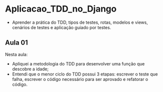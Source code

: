 # Aplicacao_TDD_no_Django
- Aprender a prática do TDD, tipos de testes, rotas, modelos e views, cenários de testes e aplicação guiado por testes.

## Aula 01

Nesta aula:
- Apliquei a metodologia do TDD para desenvolver uma função que descobre a idade;
- Entendi que o menor ciclo do TDD possui 3 etapas: escrever o teste que falha, escrever o código necessário para ser aprovado e refatorar o código.
